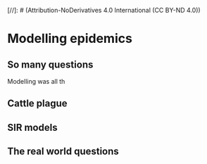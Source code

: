 [//]: # (Attribution-NoDerivatives 4.0 International (CC BY-ND 4.0))

# Modelling epidemics

## So many questions

Modelling was all th

## Cattle plague

## SIR models

## The real world questions
